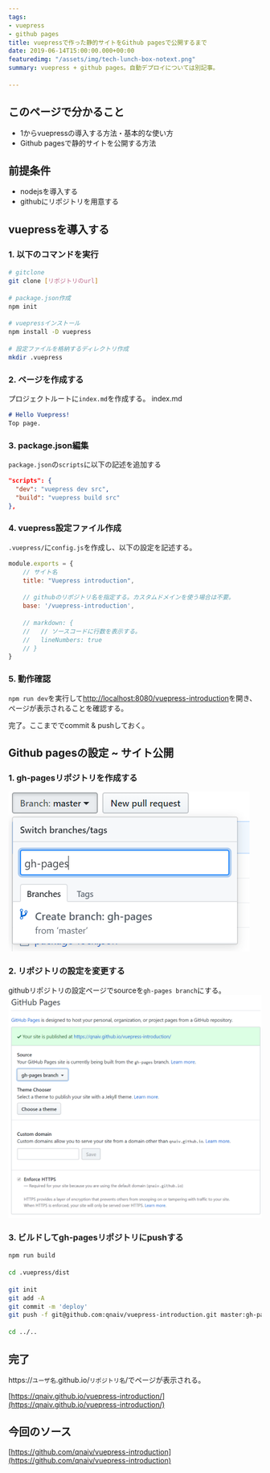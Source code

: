```yaml
---
tags:
- vuepress
- github pages
title: vuepressで作った静的サイトをGithub pagesで公開するまで
date: 2019-06-14T15:00:00.000+00:00
featuredimg: "/assets/img/tech-lunch-box-notext.png"
summary: vuepress + github pages。自動デプロイについては別記事。

---
```

## このページで分かること

* 1からvuepressの導入する方法・基本的な使い方
* Github pagesで静的サイトを公開する方法

## 前提条件

* nodejsを導入する
* githubにリポジトリを用意する

## vuepressを導入する

### 1. 以下のコマンドを実行

```sh
# gitclone
git clone [リポジトリのurl]

# package.json作成
npm init

# vuepressインストール
npm install -D vuepress

# 設定ファイルを格納するディレクトリ作成
mkdir .vuepress
```

### 2. ページを作成する

プロジェクトルートに`index.md`を作成する。
index.md

``` md
# Hello Vuepress!
Top page.
```

### 3. package.json編集

`package.json`の`scripts`に以下の記述を追加する

```json
"scripts": {
  "dev": "vuepress dev src",
  "build": "vuepress build src"
},
```

### 4. vuepress設定ファイル作成

`.vuepress/`に`config.js`を作成し、以下の設定を記述する。

```js
module.exports = {
    // サイト名
    title: "Vuepress introduction",
    
    // githubのリポジトリ名を指定する。カスタムドメインを使う場合は不要。
    base: '/vuepress-introduction',
    
    // markdown: {
    //   // ソースコードに行数を表示する。
    //   lineNumbers: true
    // }
}
```

### 5. 動作確認

`npm run dev`を実行して[http://localhost:8080/vuepress-introduction](http://localhost:8080/vuepress-introduction)を開き、ページが表示されることを確認する。

完了。ここまででcommit & pushしておく。

## Github pagesの設定 \~ サイト公開

### 1. gh-pagesリポジトリを作成する

![](/assets/img/vuepress-introduction-1.png)

### 2. リポジトリの設定を変更する

githubリポジトリの設定ページでsourceを`gh-pages branch`にする。
![](/assets/img/vuepress-introduction-2.png)

### 3. ビルドしてgh-pagesリポジトリにpushする

``` sh
npm run build

cd .vuepress/dist

git init
git add -A
git commit -m 'deploy'
git push -f git@github.com:qnaiv/vuepress-introduction.git master:gh-pages

cd ../..
```

## 完了

https://`ユーザ名`.github.io/`リポジトリ名`/でページが表示される。

[https://qnaiv.github.io/vuepress-introduction/](https://qnaiv.github.io/vuepress-introduction/)

## 今回のソース

[https://github.com/qnaiv/vuepress-introduction](https://github.com/qnaiv/vuepress-introduction)